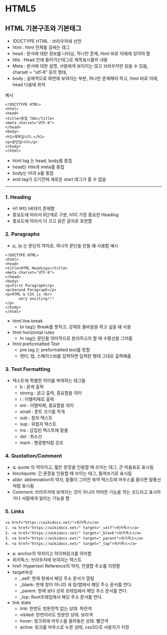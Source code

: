 # HTML5

## HTML 기본구조와 기본태그
- !DOCTYPE HTML : 브라우저에 선언
- html : html 전체를 감싸는 태그
- head : 문서에 대한 정보를 나타남, 하나만 존재, html 바로 아래에 있어야 함
- title : Head 안에 들어가는태그로 제목표시줄의 내용
- Meta : 문서에 대한 설명, 사람에게 보이지는 않고 브라우저만 읽을 수 있음, charset = "utf-8" 등의 형태, 
- body ; 실제적으로 화면에 보여지는 부분, 하나만 존재해야 하고, html 바로 아래, head 다음에 위치

예시
```
<!DOCYTYPE HTML>
<html>
<head>
<title>중첩 TAG</title>
<meta charset="UTF-8">
</head>
<body>
<h1>제목입니다.</h1>
<p>문단입니다</p>
</body>
</html>
```
- html tag 는 head, body를 중첩
- head는 title과 meta를 중첩
- body는 h1과 p를 중첩
- end tag가 오기전에 새로운 start 태그가 올 수 없음
___

### 1. Heading
- H1 부터 h6까지 존재함
- 중요도에 따라서 6단계로 구분, h1이 가장 중요한 Heading
- 중요도에 따라서 더 크고 굵은 글자로 표현함

### 2. Paragraphs
- p, /p 는 문단의 약자로, 하나의 문단을 만들 떄 사용함
예시
```
<!DOCTYPE HTML>
<html>
<head>
<title>HTML Headings</title>
<meta charset="UTF-8">
</head>
<body>
<p>First Paragraph</p>
<p>Second Paragraph</p>
<p>HTML & CSS is <br>
      very exciting!!!  
</p>
</body>
</html>
```

- html line break
    - br tag는 Break를 뜻하고, 강제로 줄바꿈을 하고 싶을 떄 사용
- html horizontal rules
    - hr tag는 문단을 의미적으로 분리하고자 할 때 수평선을 그어줌
- html preformatted Text
    - pre tag 는 preformatted text를 뜻함
    - 엔터, 탭, 스페이스바를 입력하면 입력한 형태 그대로 출력해줌

### 3. Text Formatting
- 텍스트에 특별한 의미를 부여하는 태그들
    - b : 굵게 출력
    - strong : 굵고 출력, 중요함을 의미
    - i : 이탤릭체로 출력
    - em : 이탤릭체, 중요함을 의미
    - small : 폰트 크기를 작게
    - sub : 첨자 텍스트
    - sup : 위첨자 텍스트
    - ins : 삽입된 텍스트에 밑줄
    - del : 취소선
    - mark : 형광펜처럼 강조

### 4. Quotation/Comment
- q: quote 의 약자이고, 짧은 문장을 인용할 때 쓰이는 태그, 큰 따옴표로 표시됨
- blockquote: 긴 문장을 인용할 때 쓰이는 태그, 들여쓰기로 표시됨
- abbr: abbreviation의 약자, 밑줄이 그어진 축약 텍스트에 마우스를 올리면 말풍선처럼 표시됨
- Comment: 브라우저에 보여지는 것이 아니라 어떠한 기능을 하는 코드라고 표시하거나 사람에게 알리는 기능을 함

### 5. Links
```
<a href="https://wikidocs.net/">위키독스</a>
1. <a href="https://wikidocs.net/" target="_self">위키독스</a>
2. <a href="https://wikidocs.net/" target="_blank">위키독스</a>
3. <a href="https://wikidocs.net/" target="_parent">위키독스</a>
4. <a href="https://wikidocs.net/" target="_top">위키독스</a>
```
- a: anchor의 약자이고 하이퍼링크를 의미함
- 위키독스: 브라우저에 보여지는 텍스트
- href: Hypertext Reference의 약자, 연결할 주소를 지정함
- target속성
    - _self: 현재 창에서 해당 주소 문서가 열림
    - _blank: 현재 창이 아니라 새 창/탭에서 해당 주소 문서를 연다. 
    - _parent: 현재 보다 상위 프레임에서 해당 주소 문서를 연다. 
    - _top: Root프레임에서 해당 주소 문서를 연다. 
- link state
    - link: 한번도 방문한적 없는 상태. 파란색
    - visited: 한번이라도 방문한 상태. 보라색
    - hover: 링크위에 마우스를 올려놓은 상태. 빨간색
    - active: 링크를 마우스로 누른 상태, css3으로 사용자가 지정
